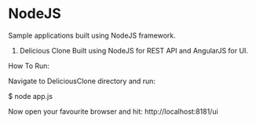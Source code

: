 NodeJS
======

Sample applications built using NodeJS framework.


1. Delicious Clone
Built using NodeJS for REST API and AngularJS for UI.

How To Run:

Navigate to DeliciousClone directory and run:

$ node app.js

Now open your favourite browser and hit: http://localhost:8181/ui

